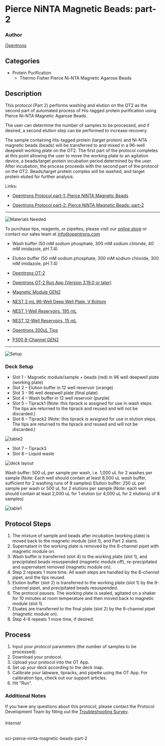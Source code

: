 # Pierce NiNTA Magnetic Beads: part-2

### Author
[Opentrons](https://opentrons.com/)

## Categories
* Protein Purification
     * Thermo Fisher Pierce Ni-NTA Magnetic Agarose Beads

## Description

This protocol (Part 2) performs washing and elution on the OT2 as the second part of automated process of His-tagged protein purification using Pierce Ni-NTA Magnetic Agarose Beads.

The user can determine the number of samples to be processed, and if desired, a second elution step can be performed to increase recovery.

The sample containing His-tagged protein (target protein) and Ni-NTA magnetic beads (beads) will be transferred to and mixed in a 96-well deepwell working plate on the OT2. The first part of the protocol completes at this point allowing the user to move the working plate to an agitation device, a beads/target protein incubation period determined by the user. After incubation, the process proceeds with the second part of the protocol on the OT2. Beads/target protein complex will be washed, and target protein eluted for further analysis.

Links:
* [Opentrons Protocol part-1: Pierce NiNTA Magnetic Beads](https://protocols.opentrons.com/protocol/sci-pierce-ninta-magnetic-beads)

* [Opentrons Protocol part-2: Pierce NiNTA Magnetic Beads: part-2](https://protocols.opentrons.com/protocol/sci-pierce-ninta-magnetic-beads-part-2)

---
![Materials Needed](https://s3.amazonaws.com/opentrons-protocol-library-website/custom-README-images/001-General+Headings/materials.png)

To purchase tips, reagents, or pipettes, please visit our [online store](https://shop.opentrons.com/) or contact our sales team at [info@opentrons.com](mailto:info@opentrons.com)

* Wash buffer (50 mM sodium phosphate, 300 mM sodium chloride, 40 mM imidazole, pH 7.4)
* Elution buffer (50 mM sodium phosphate, 300 mM sodium chloride, 300 mM imidazole, pH 7.4)

* [Opentrons OT-2](https://shop.opentrons.com/collections/ot-2-robot/products/ot-2)
* [Opentrons OT-2 Run App (Version 3.19.0 or later)](https://opentrons.com/ot-app/)

* [Magnetic Module GEN2](https://shop.opentrons.com/collections/hardware-modules/products/magdeck)

* [NEST 2 mL 96-Well Deep Well Plate, V Bottom](https://shop.opentrons.com/nest-2-ml-96-well-deep-well-plate-v-bottom/)
* [NEST 1-Well Reservoirs, 195 mL](https://shop.opentrons.com/nest-1-well-reservoirs-195-ml/)
* [NEST 12-Well Reservoirs, 15 mL](https://shop.opentrons.com/nest-12-well-reservoirs-15-ml/)

* [Opentrons 300µL Tips](https://shop.opentrons.com/opentrons-300ul-tips-1000-refills/)

* [P300 8-Channel GEN2](https://opentrons.com/pipettes/)

---
![Setup](https://s3.amazonaws.com/opentrons-protocol-library-website/custom-README-images/001-General+Headings/Setup.png)

### Deck Setup

* Slot 1 - Magnetic module/sample + beads (red) in 96 well deepwell plate (working plate)
* Slot 2 – Elution buffer in 12 well reservoir (orange)
* Slot 3 - 96 well deepwell plate (final plate)
* Slot 4 – Wash buffer in 12 well reservoir (purple)
* Slot 5 – Tiprack1 (Note: this tiprack is assigned for use in wash steps. The tips are returned to the tiprack and reused and will not be discarded.)
* Slot 6 – Tiprack2 (Note: this tiprack is assigned for use in elution steps. The tips are returned to the tiprack and reused and will not be discarded.)

![table2](https://opentrons-protocol-library-website.s3.amazonaws.com/custom-README-images/sci-pierce-ninta-magnetic-beads/screenshot+table2-32.png)

* Slot 7 – Tiprack3
* Slot 8 – Liquid waste

![deck layout](https://opentrons-protocol-library-website.s3.amazonaws.com/custom-README-images/sci-pierce-ninta-magnetic-beads/screenshot+deck-32.png)

Wash buffer: 500 uL per sample per wash, i.e. 1,000 uL for 2 washes per sample (Note: Each well should contain at least 8,000 uL wash buffer, sufficient for 2 washing runs of 8 samples)
Elution buffer: 250 uL per sample per wash or 500 uL for 2 elutions per sample (Note: each well should contain at least 2,000 uL for 1 elution (or 4,000 uL for 2 elutions) of 8 samples)

![table1](https://opentrons-protocol-library-website.s3.amazonaws.com/custom-README-images/sci-pierce-ninta-magnetic-beads/screenshot+table1-32.png)

## Protocol Steps

1. The mixture of sample and beads after incubation (working plate) is moved back to the magnetic module (slot 1), and Part 2 starts.
2. Supernatant in the working plate is removed by the 8-channel pipet with magnetic module on.
2. Wash buffer is transferred (slot 4) to the working plate (slot 1), and precipitated beads resuspended (magnetic module off), re-precipitated and supernatant removed (magnetic module on).
3. Step 2 repeats 1 more time. All wash steps are handled by the 8-channel pipet, and the tips reused.
4. Elution buffer (slot 2) is transferred to the working plate (slot 1) by the 8-channel pipet, and precipitated beads resuspended.
5. The protocol pauses. The working plate is sealed, agitated on a shaker for 10 minutes at room temperature and then moved back to magnetic module (slot 1).
6. Eluates are transferred to the final plate (slot 2) by the 8-channel pipet (magnetic module on).
7. Step 4-6 repeats 1 more time, if desired.

## Process
1. Input your protocol parameters (the number of samples to be processed).
2. Download your protocol.
3. Upload your protocol into the OT App.
4. Set up your deck according to the deck map.
5. Calibrate your labware, tipracks, and pipette using the OT App. For calibration tips, check out our support articles.
6. Hit "Run".


### Additional Notes
If you have any questions about this protocol, please contact the Protocol Development Team by filling out the [Troubleshooting Survey](https://protocol-troubleshooting.paperform.co/).

###### Internal
sci-pierce-ninta-magnetic-beads-part-2
